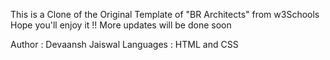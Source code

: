 This is a Clone of the Original Template of "BR Architects" from w3Schools
Hope you'll enjoy it !!
More updates will be done soon

Author : Devaansh Jaiswal
Languages : HTML and CSS
